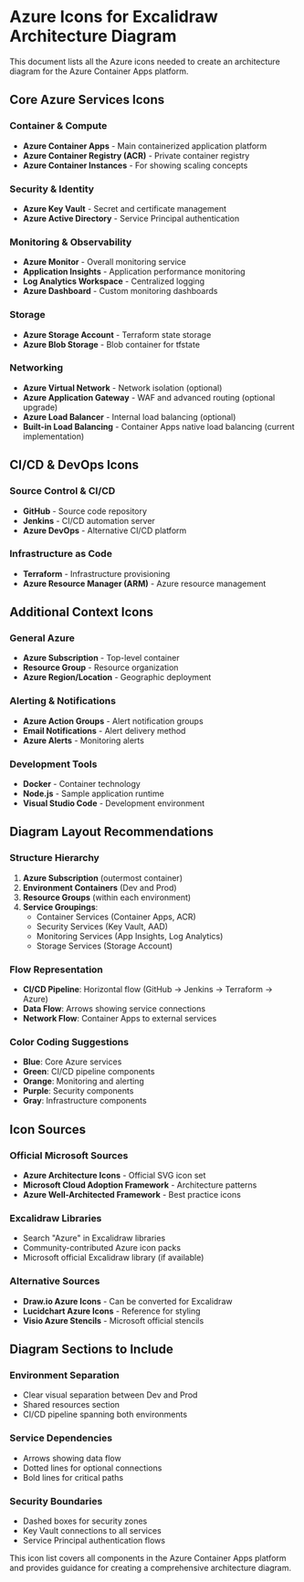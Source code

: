 # Azure Icons for Excalidraw Architecture Diagram

This document lists all the Azure icons needed to create an architecture diagram for the Azure Container Apps platform.

## Core Azure Services Icons

### Container & Compute

- **Azure Container Apps** - Main containerized application platform
- **Azure Container Registry (ACR)** - Private container registry
- **Azure Container Instances** - For showing scaling concepts

### Security & Identity

- **Azure Key Vault** - Secret and certificate management
- **Azure Active Directory** - Service Principal authentication

### Monitoring & Observability

- **Azure Monitor** - Overall monitoring service
- **Application Insights** - Application performance monitoring
- **Log Analytics Workspace** - Centralized logging
- **Azure Dashboard** - Custom monitoring dashboards

### Storage

- **Azure Storage Account** - Terraform state storage
- **Azure Blob Storage** - Blob container for tfstate

### Networking

- **Azure Virtual Network** - Network isolation (optional)
- **Azure Application Gateway** - WAF and advanced routing (optional upgrade)
- **Azure Load Balancer** - Internal load balancing (optional)
- **Built-in Load Balancing** - Container Apps native load balancing (current implementation)

## CI/CD & DevOps Icons

### Source Control & CI/CD

- **GitHub** - Source code repository
- **Jenkins** - CI/CD automation server
- **Azure DevOps** - Alternative CI/CD platform

### Infrastructure as Code

- **Terraform** - Infrastructure provisioning
- **Azure Resource Manager (ARM)** - Azure resource management

## Additional Context Icons

### General Azure

- **Azure Subscription** - Top-level container
- **Resource Group** - Resource organization
- **Azure Region/Location** - Geographic deployment

### Alerting & Notifications

- **Azure Action Groups** - Alert notification groups
- **Email Notifications** - Alert delivery method
- **Azure Alerts** - Monitoring alerts

### Development Tools

- **Docker** - Container technology
- **Node.js** - Sample application runtime
- **Visual Studio Code** - Development environment

## Diagram Layout Recommendations

### Structure Hierarchy

1. **Azure Subscription** (outermost container)
2. **Environment Containers** (Dev and Prod)
3. **Resource Groups** (within each environment)
4. **Service Groupings**:
   - Container Services (Container Apps, ACR)
   - Security Services (Key Vault, AAD)
   - Monitoring Services (App Insights, Log Analytics)
   - Storage Services (Storage Account)

### Flow Representation

- **CI/CD Pipeline**: Horizontal flow (GitHub → Jenkins → Terraform → Azure)
- **Data Flow**: Arrows showing service connections
- **Network Flow**: Container Apps to external services

### Color Coding Suggestions

- **Blue**: Core Azure services
- **Green**: CI/CD pipeline components
- **Orange**: Monitoring and alerting
- **Purple**: Security components
- **Gray**: Infrastructure components

## Icon Sources

### Official Microsoft Sources

- **Azure Architecture Icons** - Official SVG icon set
- **Microsoft Cloud Adoption Framework** - Architecture patterns
- **Azure Well-Architected Framework** - Best practice icons

### Excalidraw Libraries

- Search "Azure" in Excalidraw libraries
- Community-contributed Azure icon packs
- Microsoft official Excalidraw library (if available)

### Alternative Sources

- **Draw.io Azure Icons** - Can be converted for Excalidraw
- **Lucidchart Azure Icons** - Reference for styling
- **Visio Azure Stencils** - Microsoft official stencils

## Diagram Sections to Include

### Environment Separation

- Clear visual separation between Dev and Prod
- Shared resources section
- CI/CD pipeline spanning both environments

### Service Dependencies

- Arrows showing data flow
- Dotted lines for optional connections
- Bold lines for critical paths

### Security Boundaries

- Dashed boxes for security zones
- Key Vault connections to all services
- Service Principal authentication flows

This icon list covers all components in the Azure Container Apps platform and provides guidance for creating a comprehensive architecture diagram.
